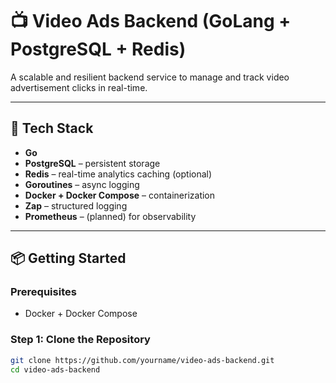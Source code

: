 # 📺 Video Ads Backend (GoLang + PostgreSQL + Redis)

A scalable and resilient backend service to manage and track video advertisement clicks in real-time.

---

## 🧱 Tech Stack

- **Go**
- **PostgreSQL** – persistent storage
- **Redis** – real-time analytics caching (optional)
- **Goroutines** – async logging
- **Docker + Docker Compose** – containerization
- **Zap** – structured logging
- **Prometheus** – (planned) for observability

---

## 📦 Getting Started

### Prerequisites

- Docker + Docker Compose

### Step 1: Clone the Repository

```bash
git clone https://github.com/yourname/video-ads-backend.git
cd video-ads-backend
